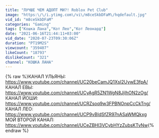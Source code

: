 ```yaml
---
title: "ЛУЧШЕ ЧЕМ АДОПТ МИ?! Roblox Pet Club"
image: "https:\/\/i.ytimg.com\/vi\/m8ceSkbDFaM\/hqdefault.jpg"
vid_id: "m8ceSkbDFaM"
categories: "Gaming"
tags: ["Кошка Лана","Кот Лео","Кот Леонард"]
date: "2021-06-16T21:44:11+03:00"
vid_date: "2020-07-23T09:30:06Z"
duration: "PT19M2S"
viewcount: "359407"
likeCount: "18793"
dislikeCount: "321"
channel: "КОШКА ЛАНА"
---
```

{% raw %}КАНАЛ УЛЬЯНЫ: <a rel="nofollow" target="blank" href="https://www.youtube.com/channel/UC20beCamJQ1XsI2UywE3fpA/">https://www.youtube.com/channel/UC20beCamJQ1XsI2UywE3fpA/</a><br />КАНАЛ ЕВЫ:<br /><a rel="nofollow" target="blank" href="https://www.youtube.com/channel/UCyAgR5ZN1WgN8JjIhON2zOg/">https://www.youtube.com/channel/UCyAgR5ZN1WgN8JjIhON2zOg/</a><br />КАНАЛ ЙОШИ: <a rel="nofollow" target="blank" href="https://www.youtube.com/channel/UCRZsoq9w3FPBNOnpCcCkTng/">https://www.youtube.com/channel/UCRZsoq9w3FPBNOnpCcCkTng/</a><br />КАНАЛ ЛЕО: <a rel="nofollow" target="blank" href="https://www.youtube.com/channel/UCP9vBIdSfZR97nASaWMQkxg">https://www.youtube.com/channel/UCP9vBIdSfZR97nASaWMQkxg</a><br />МОЙ ВТОРОЙ КАНАЛ: <a rel="nofollow" target="blank" href="https://www.youtube.com/channel/UCeZBHl3VCybHYzZubsKTvNw">https://www.youtube.com/channel/UCeZBHl3VCybHYzZubsKTvNw</a>{% endraw %}
